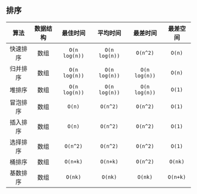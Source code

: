 ## 排序
算法 | 数据结构 | 最佳时间 | 平均时间 | 最差时间 | 最差空间
| :---: | :---: | :---: | :---: | :---: | :---: |
快速排序 | 数组 | `O(n log(n))` | `O(n log(n))` | ``O(n^2)`` | `O(n)`
归并排序 | 数组 | `O(n log(n))` | `O(n log(n))` | `O(n log(n))` | `O(n)`
堆排序 | 数组 | `O(n log(n))` | `O(n log(n))` | `O(n log(n))` | `O(1)`
冒泡排序 | 数组 | `O(n)` | `O(n^2)` | `O(n^2)` | `O(1)`
插入排序 | 数组 | `O(n)` | `O(n^2)` | `O(n^2)` | `O(1)`
选择排序 | 数组 | `O(n^2)` | `O(n^2)` | `O(n^2)` | `O(1)`
桶排序 | 数组 | `O(n+k)` | `O(n+k)` | `O(n^2)` | `O(nk)`
基数排序 | 数组 | `O(nk)` | `O(nk)` | `O(nk)` | `O(n+k)`